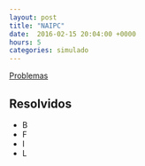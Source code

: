 ```yaml
---
layout: post
title: "NAIPC"
date:  2016-02-15 20:04:00 +0000
hours: 5
categories: simulado 
---
```

[Problemas](https://open.kattis.com/contests/naipc16-p01)

## Resolvidos
* B
* F
* I
* L
